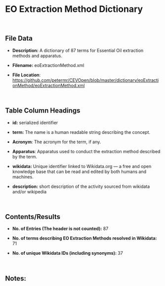 **EO Extraction Method Dictionary**
===================================

 

File Data
---------

-   **Description:** A dictionary of 87 terms for Essential Oil extraction
    methods and apparatus.

-   **Filename:** eoExtractionMethod.xml

-   **File Location**:
    https://github.com/petermr/CEVOpen/blob/master/dictionary/eoExtractionMethod/eoExtractionMethod.xml

 

Table Column Headings
---------------------

-   **id:** serialized identifier

-   **term:** The name is a human readable string describing the concept.

-   **Acronym**: The acronym for the term, if any.

-   **Apparatus**: Apparatus used to conduct the extraction method described by
    the term.

-   **wikidata:** Unique identifier linked to Wikidata.org — a free and open
    knowledge base that can be read and edited by both humans and machines.

-   **description:** short description of the activity sourced from wikidata
    and/or wikipedia

 

Contents/Results
----------------

-   **No. of Entries (The header is not counted):** 87

-   **No. of terms describing EO Extraction Methods resolved in Wikidata:** 71

-   **No. of unique Wikidata IDs (including synonyms):** 37

 

Notes:
------
